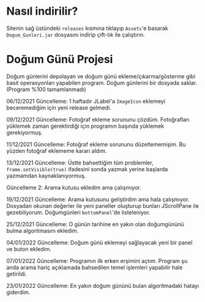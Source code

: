 # Nasıl indirilir?
Sitenin sağ üstündeki `releases` kısmına tıklayıp `Assets`'e basarak `Dogum_Gunleri.jar` dosyasını indirip çift-tık ile çalıştırın.

# Doğum Günü Projesi
Doğum günlerini depolayan ve doğum günü ekleme/çıkarma/gösterme gibi basit operasyonları yapabilen program.
Doğum günlerini bir dosyada saklar.
(Program %100 tamamlanmadı)

06/12/2021 Güncelleme:
  1 haftadır JLabel'a `ImageIcon` eklemeyi beceremediğim için yeni release gelmedi.

09/12/2021 Güncelleme:
  Fotoğraf ekleme sorununu çözdüm. Fotoğrafları yüklemek zaman gerektirdiği için programın başında yüklemek gerekiyormuş.

11/12/2021 Güncelleme:
  Fotoğraf ekleme sorununu düzeltememişim. Bu yüzden fotoğraf eklememe kararı aldım.
  
13/12/2021 Güncelleme:
  Üstte bahsettiğim tüm problemler, ```frame.setVisible(true)``` ifadesini sonda yazmak yerine başlarda yazmamdan kaynaklanıyormuş.
  
Güncelleme 2:
  Arama kutusu ekledim ama çalışmıyor.
  
19/12/2021 Güncelleme:
  Arama kutusunu geliştirdim ama hala çalışmıyor. Dosyadan okunan değerler ile yeni paneller oluşturup bunları JScrollPane ile gezebiliyorum. Doğumgünleri `bottomPanel`'de listeleniyor.

25/12/2021 Güncelleme:
  O günün tarihine en yakın olan doğumgününü bulma algoritmasını ekledim.
  
04/01/2022 Güncelleme:
 Doğum günü eklemeyi sağlayacak yeni bir panel ve buton ekledim.

07/01/2022 Güncelleme:
  Programın ilk erken erşimini açtım. Program şu anda arama hariç açıklamada bahsedilen temel işlemleri yapabilir hale getirildi.

23/01/2022 Güncelleme:
  En yakın doğum gününü bulan algoritmadaki hatayı giderdim.
